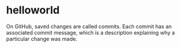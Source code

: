# helloworld

On GitHub, saved changes are called commits. Each commit has an associated commit message, which is a description explaining why a particular change was made.
